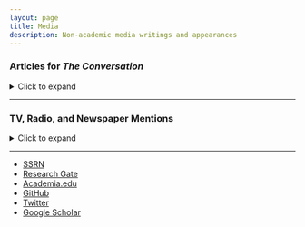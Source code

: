 ```yaml
---
layout: page
title: Media
description: Non-academic media writings and appearances
---
```


### Articles for <i>The Conversation</i>
<details>
<summary>Click to expand</summary>

#### [Relief or Stimulus: What’s the Difference, and What It Means for Biden’s $1.9 trillion Coronavirus Package](https://theconversation.com/relief-or-stimulus-whats-the-difference-and-what-it-means-for-bidens-1-9-trillion-coronavirus-package-155012)
Published February 24, 2021
<br />

#### [Will It Be a 'V' or a 'K'?  The Many Shapes of Recessions and Recoveries](https://theconversation.com/will-it-be-a-v-or-a-k-the-many-shapes-of-recessions-and-recoveries-147727)
Published October 13, 2020
<br />

#### [Brexit Could Spell the End of Globalization, and the Global Prosperity That Came With It](https://theconversation.com/brexit-could-spell-the-end-of-globalization-and-the-global-prosperity-that-came-with-it-128280)
Published January 13, 2020
<br />

#### [How Congress Lost Power Over Trade Deals – and Why Some Lawmakers Want It Back](https://theconversation.com/how-congress-lost-power-over-trade-deals-and-why-some-lawmakers-want-it-back-119282)
Published July 13, 2018
<br />

#### [4 Charts Showing Why Putting Tariffs On Your Friends is a Bad Idea](https://theconversation.com/4-charts-showing-why-putting-tariffs-on-your-friends-is-a-bad-idea-97582)
Published June 6, 2018
<br />

#### [George W. Bush Tried Steel Tariffs. It Didn’t Work](https://theconversation.com/george-w-bush-tried-steel-tariffs-it-didnt-work-92904)
Published April 4, 2018
<br />

#### [Trump’s $60 Billion in China Tariffs Will Create More Problems Than They Solve](https://theconversation.com/trumps-60-billion-in-china-tariffs-will-create-more-problems-than-they-solve-93897)
Published March 23, 2018
<br />

#### [For Richer or Poorer: 4 Economists Ponder What 2018 Has in Store](https://theconversation.com/for-richer-or-poorer-4-economists-ponder-what-2018-has-in-store-89114)
Published January 3, 2018
<br />

#### [Why Trump’s threat to slap tariffs on foreign steel is a bad idea](https://theconversation.com/why-trumps-threat-to-slap-tariffs-on-foreign-steel-is-a-bad-idea-80847)
Published July 17, 2017
<br />

</details>

---

### TV, Radio, and Newspaper Mentions

<details>
<summary>Click to expand</summary>

#### [Many could receive stimulus payment by the end of March](https://www.wltx.com/article/money/many-expected-to-receive-stimulus-payment-by-end-of-march/101-e0619818-0989-44c7-86da-31b7a4c0bfbc)
WLTX TV (Columbia, SC), March 11, 2021

#### [As Virus Raged, China Snapped Up Luxury Cars Made in America](https://www.bloomberg.com/news/features/2020-05-22/as-virus-raged-china-snapped-up-luxury-cars-made-in-america)
Bloomberg, May 22, 2020

#### [Midlands residents receive first wave of stimulus checks](https://www.wistv.com/2020/04/15/midlands-residents-receive-first-wave-stimulus-checks/)
WIS TV (Columbia, SC), April 15, 2020

#### [Tariffs slow SC manufacturing investment, putting projects on ‘long pause’ ](https://www.postandcourier.com/business/tariffs-slow-sc-manufacturing-investment-putting-projects-on-long-pause/article_c9a8a456-7b0e-11e9-b4a0-5ff908f552b9.html)
The (Charleston, SC) Post and Courier, June 15, 2019

#### [Midlands soybean farmers take major hit to bottom line thanks to Chinese tariffs](https://www.wistv.com/story/38686412/midlands-soybean-farmers-take-major-hit-to-bottom-line-thanks-to-chinese-tariffs/)
WIS TV (Columbia, SC), July 19, 2018

#### [Not Possible to Win a Trade War: No Winners in US Trade Tariffs](https://www.abc.net.au/news/programs/the-world/2018-03-07/not-possible-to-win-a-trade-war:-no-winners-in-us/9526170)
ABC News (Australia), March 7, 2018

</details>

---

<div class="navbar">
  <div class="navbar-inner">
      <ul class="nav">
          <li><a href="https://papers.ssrn.com/sol3/cf_dev/AbsByAuth.cfm?per_id=1729950">SSRN</a></li>
          <li><a href="https://www.researchgate.net/profile/William-Hauk">Research Gate</a></li>
          <li><a href="https://sc.academia.edu/WilliamHauk">Academia.edu</a></li>
          <li><a href="https://github.com/BillHauk">GitHub</a></li>
          <li><a href="https://twitter.com/HaukBill">Twitter</a></li>
          <li><a href="https://scholar.google.com/citations?user=B744wv0AAAAJ&hl=en&oi=ao">Google Scholar</a></li>
      </ul>
  </div>
</div>

